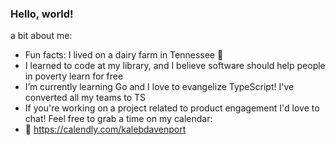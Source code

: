 ### Hello, world!

<!--
**kalebjdavenport/kalebjdavenport** is a ✨ _special_ ✨ repository because its `README.md` (this file) appears on your GitHub profile.

Here are some ideas to get you started:

-->
a bit about me:
 -  Fun facts: I lived on a dairy farm in Tennessee 🐄
 -  I learned to code at my library, and I believe software should help people in poverty learn for free
 -  I’m currently learning Go and I love to evangelize TypeScript! I've converted all my teams to TS
 -  If you're working on a project related to product engagement I'd love to chat! Feel free to grab a time on my calendar:
 -  📆 https://calendly.com/kalebdavenport
